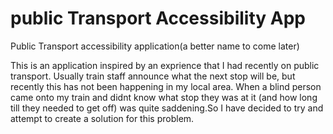 # public Transport Accessibility App
Public Transport accessibility application(a better name to come later)

This is an application inspired by an exprience that I had recently on public transport.
Usually train staff announce what the next stop will be, but recently this has not been happening in my local area. When a blind person came onto my train and didnt know what stop they was at it (and how long till they needed to get off) was quite saddening.So I have decided to try and attempt to create a solution for this problem.
